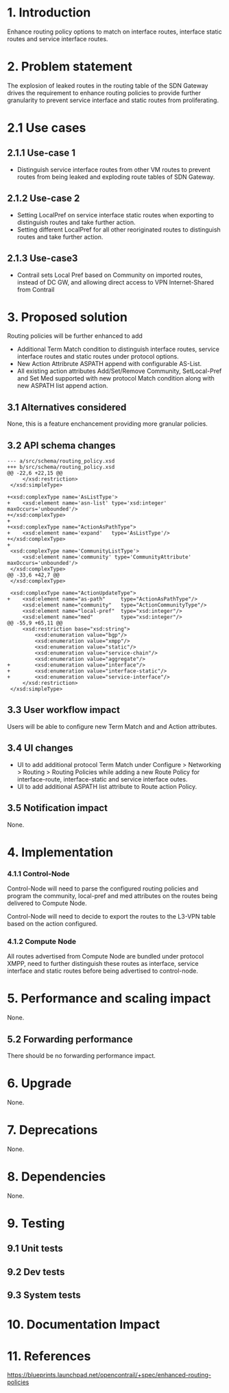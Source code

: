 
# 1. Introduction
Enhance routing policy options to match on interface routes, interface static
routes and service interface routes.

# 2. Problem statement
The explosion of leaked routes in the routing table of the SDN Gateway
drives the requirement to enhance routing policies to provide further
granularity to prevent service interface and static routes from proliferating.

# 2.1 Use cases
## 2.1.1 Use-case 1
   * Distinguish service interface routes from other VM routes to
     prevent routes from being leaked and exploding route tables of
     SDN Gateway.

## 2.1.2 Use-case 2
   * Setting LocalPref on service interface static routes when exporting
     to distinguish routes and take further action.
   * Setting different LocalPref for all other reoriginated routes to
     distinguish routes and take further action.

## 2.1.3 Use-case3
   * Contrail sets Local Pref based on Community on imported routes, instead
     of DC GW, and allowing direct access to VPN Internet-Shared from Contrail


# 3. Proposed solution

Routing policies will be further enhanced to add
 * Additional Term Match condition to distinguish interface routes,
   service interface routes and static routes under protocol options.
 * New Action Attribrute ASPATH append with configurable AS-List.
 * All existing action attributes Add/Set/Remove Community, SetLocal-Pref
   and Set Med supported with new protocol Match condition along with
   new ASPATH list append action.

## 3.1 Alternatives considered
None, this is a feature enchancement providing more granular policies.

## 3.2 API schema changes

```
--- a/src/schema/routing_policy.xsd
+++ b/src/schema/routing_policy.xsd
@@ -22,6 +22,15 @@
     </xsd:restriction>
 </xsd:simpleType>

+<xsd:complexType name='AsListType'>
+    <xsd:element name='asn-list' type='xsd:integer' maxOccurs='unbounded'/>
+</xsd:complexType>
+
+<xsd:complexType name="ActionAsPathType">
+    <xsd:element name='expand'   type='AsListType'/>
+</xsd:complexType>
+
 <xsd:complexType name='CommunityListType'>
     <xsd:element name='community' type='CommunityAttribute' maxOccurs='unbounded'/>
 </xsd:complexType>
@@ -33,6 +42,7 @@
 </xsd:complexType>

 <xsd:complexType name="ActionUpdateType">
+    <xsd:element name="as-path"     type="ActionAsPathType"/>
     <xsd:element name="community"   type="ActionCommunityType"/>
     <xsd:element name="local-pref"  type="xsd:integer"/>
     <xsd:element name="med"         type="xsd:integer"/>
@@ -55,9 +65,11 @@
     <xsd:restriction base="xsd:string">
         <xsd:enumeration value="bgp"/>
         <xsd:enumeration value="xmpp"/>
         <xsd:enumeration value="static"/>
         <xsd:enumeration value="service-chain"/>
         <xsd:enumeration value="aggregate"/>
+        <xsd:enumeration value="interface"/>
+        <xsd:enumeration value="interface-static"/>
+        <xsd:enumeration value="service-interface"/>
     </xsd:restriction>
 </xsd:simpleType>

```

## 3.3 User workflow impact

Users will be able to configure new Term Match and
and Action attributes.

## 3.4 UI changes

 * UI to add additional protocol Term Match under
   Configure > Networking > Routing > Routing Policies
   while adding a new Route Policy for interface-route,
   interface-static and service interface outes.
 * UI to add additional ASPATH list attribute to
   Route action Policy.

## 3.5 Notification impact
None.

# 4. Implementation

### 4.1.1 Control-Node
Control-Node will need to parse the configured routing
policies and program the community, local-pref and med
attributes on the routes being delivered to Compute Node.

Control-Node will need to decide to export the
routes to the L3-VPN table based on the action
configured.


### 4.1.2 Compute Node

All routes advertised from Compute Node are bundled
under protocol XMPP, need to further distinguish these
routes as interface, service interface and static routes
before being advertised to control-node.

# 5. Performance and scaling impact
None.

## 5.2 Forwarding performance
There should be no forwarding performance impact.

# 6. Upgrade
None.

# 7. Deprecations
None.

# 8. Dependencies
None.

# 9. Testing
## 9.1 Unit tests
## 9.2 Dev tests
## 9.3 System tests

# 10. Documentation Impact

# 11. References
https://blueprints.launchpad.net/opencontrail/+spec/enhanced-routing-policies

